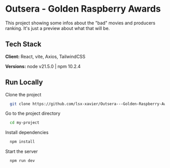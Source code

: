 
# Outsera - Golden Raspberry Awards

This project showing some infos about the "bad" movies and producers ranking. It's just a preview about what that will be.

## Tech Stack

**Client:** React, vite, Axios, TailwindCSS

**Versions:** node v21.5.0 | npm 10.2.4

## Run Locally

Clone the project

```bash
  git clone https://github.com/lsx-xavier/Outsera---Golden-Raspberry-Awards.git
```

Go to the project directory

```bash
  cd my-project
```

Install dependencies

```bash
  npm install
```

Start the server

```bash
  npm run dev
```

